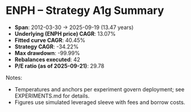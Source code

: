 # ENPH – Strategy A1g Summary

- **Span**: 2012-03-30 → 2025-09-19 (13.47 years)
- **Underlying (ENPH price) CAGR**: 13.07%
- **Fitted curve CAGR**: 40.45%
- **Strategy CAGR**: -34.22%
- **Max drawdown**: -99.99%
- **Rebalances executed**: 42
- **P/E ratio (as of 2025-09-21)**: 29.78

Notes:

- Temperatures and anchors per experiment govern deployment; see EXPERIMENTS.md for details.
- Figures use simulated leveraged sleeve with fees and borrow costs.

